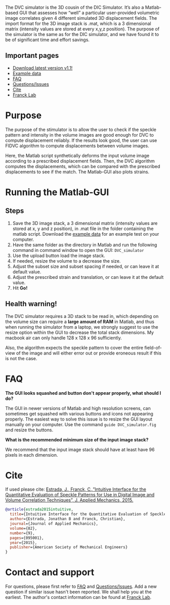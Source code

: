 The DVC simulator is the 3D cousin of the DIC Simulator. It’s also a Matlab-based GUI that assesses how “well” a particular user-provided volumetric image correlates given 4 different simulated 3D displacement fields. The import format for the 3D image stack is .mat, which is a 3 dimensional matrix (intensity values are stored at every x,y,z position). The purpose of the simulator is the same as for the DIC simulator, and we have found it to be of significant time and effort savings.

## Important pages
* [Download latest version v1.1!](https://github.com/FranckLab/DVC-Simulator/releases)
* [Example data](https://drive.google.com/folderview?id=0ByhZqlrbo5srUDI5clRCM3VCX3M&usp=sharing)
* [FAQ](https://github.com/FranckLab/DVC-Simulator/blob/master/README.md#faq)
* [Questions/Issues](https://github.com/FranckLab/DVC-Simulator/issues)
* [Cite](https://github.com/FranckLab/DVC-Simulator/blob/master/README.md#cite)
* [Franck Lab](http://franck.engin.brown.edu)

# Purpose
The purpose of the stimulator is to allow the user to check if the speckle pattern and intensity in the volume images are good enough for DVC to compute displacement reliably. If the results look good, the user can use FIDVC algorithm to compute displacements between volume images. 

Here, the Matlab script synthetically deforms the input volume image according to a prescribed displacement fields. Then, the DVC algorithm computes the displacements, which can be compared with the prescribed displacements to see if the match. The Matlab-GUI also plots strains. 

# Running the Matlab-GUI

## Steps
1. Save the 3D image stack, a 3 dimensional matrix (intensity values are stored at x, y and z position), in .mat file in the folder containing the matlab script. Download the [example data](https://drive.google.com/folderview?id=0ByhZqlrbo5srUDI5clRCM3VCX3M&usp=sharing) for an example test on your computer. 
2. Have the same folder as the directory in Matlab and run the following command in command window to open the GUI: `DVC_simulator`
3. Use the upload button load the image stack.
4. If needed, resize the volume to a decrease the size. 
5. Adjust the subset size and subset spacing if needed, or can leave it at default value.
6. Adjust the prescribed strain and translation, or can leave it at the default value.  
7. Hit **Go!**

## Health warning!
The DVC simulator requires a 3D stack to be read in, which depending on the volume size can require a **large amount of RAM** in Matlab, and thus when running the simulator from a laptop, we strongly suggest to use the resize option within the GUI to decrease the total stack dimensions. My macbook air can only handle 128 x 128 x 96 sufficiently. 

Also, the algorithm expects the speckle pattern to cover the entire field-of-view of the image and will either error out or provide eroneous result if this is not the case.

# FAQ
**The GUI looks squashed and button don't appear properly, what should I do?**

The GUI in newer versions of Matlab and high resolution screens, can sometimes get squashed with various buttons and icons not appearing properly. The easiest way to solve this issue is to resize the GUI layout manually on your computer. Use the command `guide DVC_simulator.fig` and resize the buttons.


**What is the recommended minimum size of the input image stack?**

We recommend that the input image stack should have at least have 96 pixels in each dimension. 


# Cite
If used please cite:
[Estrada, J., Franck, C.,”Intuitive Interface for the Quantitative Evaluation of Speckle Patterns for Use in Digital Image and Volume Correlation Techniques”, J. Applied Mechanics, 2015.](https://appliedmechanics.asmedigitalcollection.asme.org/article.aspx?articleid=2336782)

```bibtex
@article{estrada2015intuitive,
  title={Intuitive Interface for the Quantitative Evaluation of Speckle Patterns for Use in Digital Image and Volume Correlation Techniques},
  author={Estrada, Jonathan B and Franck, Christian},
  journal={Journal of Applied Mechanics},
  volume={82},
  number={9},
  pages={095001},
  year={2015},
  publisher={American Society of Mechanical Engineers}
}
```


# Contact and support
For questions, please first refer to [FAQ](https://github.com/FranckLab/DVC-Simulator#FAQ) and [Questions/Issues](https://github.com/FranckLab/DVC-Simulator/issues). Add a new question if similar issue hasn't been reported. We shall help you at the earliest. The author's contact information can be found at [Franck Lab](http://franck.engin.brown.edu).




